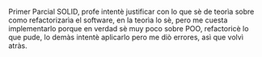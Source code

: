 Primer Parcial SOLID, profe intentè justificar con lo que sè de teorìa sobre como refactorizarìa el software, en la teorìa lo sè, pero me cuesta implementarlo porque en verdad sè muy poco sobre POO, refactoricè lo que pude, lo demàs intentè aplicarlo pero me diò errores, asì que volvì atràs.
